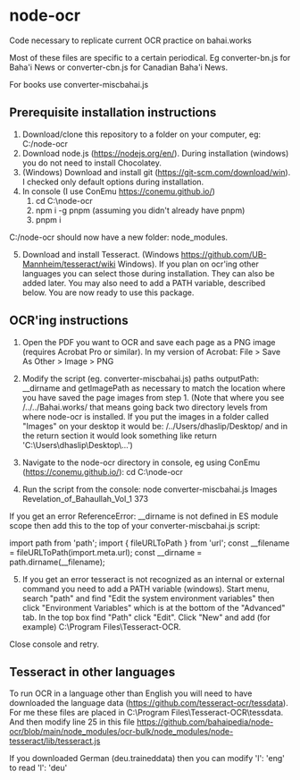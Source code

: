 # node-ocr

Code necessary to replicate current OCR practice on bahai.works

Most of these files are specific to a certain periodical. Eg converter-bn.js
for Baha'i News or converter-cbn.js for Canadian Baha'i News.

For books use converter-miscbahai.js

## Prerequisite installation instructions

1. Download/clone this repository to a folder on your computer, eg: C:/node-ocr
2. Download node.js (https://nodejs.org/en/). During installation (windows) you do not need to install Chocolatey.
3. (Windows) Download and install git (https://git-scm.com/download/win). I checked only default options during installation. 
4. In console (I use ConEmu https://conemu.github.io/)    
    1. cd C:\node-ocr
    2. npm i -g pnpm (assuming you didn't already have pnpm)
    3. pnpm i

C:/node-ocr should now have a new folder: node_modules.

5. Download and install Tesseract. (Windows https://github.com/UB-Mannheim/tesseract/wiki Windows). If you plan on ocr'ing other languages you can select those during installation. They can also be added later. You may also need to add a PATH variable, described below.
You are now ready to use this package.




## OCR'ing instructions

1. Open the PDF you want to OCR and save each page as a PNG image (requires Acrobat Pro or similar). In my version of Acrobat: File > Save As Other > Image > PNG

2. Modify the script (eg. converter-miscbahai.js) paths outputPath: __dirname and getImagePath as necessary to match the location where you have saved the page images from step 1. (Note that where you see /../../Bahai.works/ that means going back two directory levels from where node-ocr is installed. If you put the images in a folder called "Images" on your desktop it would be: /../Users/dhaslip/Desktop/ and in the return section it would look something like return 'C:\\Users\\dhaslip\\Desktop\\...')

3. Navigate to the node-ocr directory in console, eg using ConEmu (https://conemu.github.io/): cd C:\node-ocr

4. Run the script from the console: node converter-miscbahai.js Images Revelation_of_Bahaullah_Vol_1 373

If you get an error ReferenceError: __dirname is not defined in ES module scope then add this to the top of your converter-miscbahai.js script:

import path from 'path';
import { fileURLToPath } from 'url';
const __filename = fileURLToPath(import.meta.url);
const __dirname = path.dirname(__filename);

5. If you get an error tesseract is not recognized as an internal or external command you need to add a PATH variable (windows). Start menu, search "path" and find "Edit the system environment variables" then click "Environment Variables" which is at the bottom of the "Advanced" tab. In the top box find "Path" click "Edit". Click "New" and add (for example) C:\Program Files\Tesseract-OCR. 

Close console and retry.


## Tesseract in other languages

To run OCR in a language other than English you will need to have downloaded the language data (https://github.com/tesseract-ocr/tessdata). For me
these files are placed in C:\Program Files\Tesseract-OCR\tessdata. And then modify line 25 in this file
https://github.com/bahaipedia/node-ocr/blob/main/node_modules/ocr-bulk/node_modules/node-tesseract/lib/tesseract.js

If you downloaded German (deu.traineddata) then you can modify  'l': 'eng' to read  'l': 'deu'
